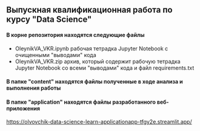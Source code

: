 ## Выпускная квалификационная работа по курсу "Data Science"

#### В корне репозитория находятся следующие файлы 
- OleynikVA_VKR.ipynb рабочая тетрадка Jupyter Notebook с очищенными "выводами" кода
- OleynikVA_VKR.zip архив, который содержит рабочую тетрадка Jupyter Notebook со всеми "выводами" кода и файл requirements.txt  

#### В папке "content" находятся файлы полученные в ходе анализа и выполнения работы 

#### В папке "application" находятся файлы разработанного веб-приложения 
https://olvovchik-data-science-learn-applicationapp-tfgy2e.streamlit.app/
